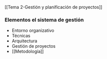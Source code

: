 [[Tema 2-Gestión y planificación de proyectos]]

### Elementos el sistema de gestión
+ Entorno organizativo
+ Técnicas
+ Arquitectura
+ Gestión de proyectos
+ [[Metodología]]